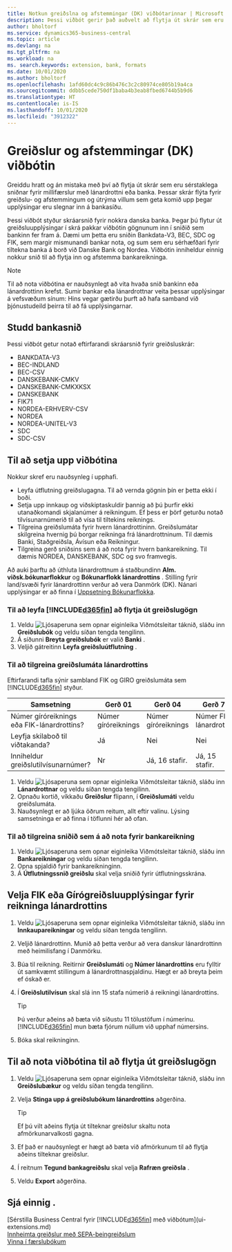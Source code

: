 ```yaml
---
title: Notkun greiðslna og afstemmingar (DK) viðbótarinnar | Microsoft Docs
description: Þessi viðbót gerir það auðvelt að flytja út skrár sem eru forstilltar til að uppfylla kröfur banka um rafræna skráningu.
author: bholtorf
ms.service: dynamics365-business-central
ms.topic: article
ms.devlang: na
ms.tgt_pltfrm: na
ms.workload: na
ms. search.keywords: extension, bank, formats
ms.date: 10/01/2020
ms.author: bholtorf
ms.openlocfilehash: 1afd60dc4c9c86b476c3c2c80974ce805b19a4ca
ms.sourcegitcommit: ddbb5cede750df1baba4b3eab8fbed6744b5b9d6
ms.translationtype: HT
ms.contentlocale: is-IS
ms.lasthandoff: 10/01/2020
ms.locfileid: "3912322"
---
```

# <a name="the-payments-and-reconciliations-dk-extension"></a>Greiðslur og afstemmingar (DK) viðbótin

Greiddu hratt og án mistaka með því að flytja út skrár sem eru sérstaklega sniðnar fyrir millifærslur með lánardrottni eða banka. Þessar skrár flýta fyrir greiðslu- og afstemmingum og útrýma villum sem geta komið upp þegar upplýsingar eru slegnar inn á bankasíðu.  

Þessi viðbót styður skráarsnið fyrir nokkra danska banka. Þegar þú flytur út greiðsluupplýsingar í skrá pakkar viðbótin gögnunum inn í sniðið sem bankinn fer fram á. Dæmi um þetta eru sniðin Bankdata-V3, BEC, SDC og FIK, sem margir mismunandi bankar nota, og sum sem eru sérhæfðari fyrir tiltekna banka á borð við Danske Bank og Nordea. Viðbótin inniheldur einnig nokkur snið til að flytja inn og afstemma bankareikninga.  

> [!Note]
> Til að nota viðbótina er nauðsynlegt að vita hvaða snið bankinn eða lánardrottinn krefst. Sumir bankar eða lánardrottnar veita þessar upplýsingar á vefsvæðum sínum: Hins vegar gætirðu þurft að hafa samband við þjónustudeild þeirra til að fá upplýsingarnar.  

## <a name="supported-bank-formats"></a>Studd bankasnið
Þessi viðbót getur notað eftirfarandi skráarsnið fyrir greiðsluskrár:  

* BANKDATA-V3  
* BEC-INDLAND  
* BEC-CSV  
* DANSKEBANK-CMKV  
* DANSKEBANK-CMKXKSX  
* DANSKEBANK  
* FIK71  
* NORDEA-ERHVERV-CSV  
* NORDEA  
* NORDEA-UNITEL-V3  
* SDC  
* SDC-CSV  

## <a name="to-set-up-the-extension"></a>Til að setja upp viðbótina

Nokkur skref eru nauðsynleg í upphafi.  

* Leyfa útflutning greiðslugagna. Til að vernda gögnin þín er þetta ekki í boði.  
* Setja upp innkaup og viðskiptaskuldir þannig að þú þurfir ekki utanaðkomandi skjalanúmer á reikningum. Ef þess er þörf geturðu notað tilvísunarnúmerið til að vísa til tiltekins reiknings.  
* Tilgreina greiðslumáta fyrir hvern lánardrottininn. Greiðslumátar skilgreina hvernig þú borgar reikninga frá lánardrottninum. Til dæmis Banki, Staðgreiðsla, Ávísun eða Reikningur.  
* Tilgreina gerð sniðsins sem á að nota fyrir hvern bankareikning. Til dæmis NORDEA, DANSKEBANK, SDC og svo framvegis.  

Að auki þarftu að úthluta lánardrottnum á staðbundinn **Alm. viðsk.bókunarflokkur** og **Bókunarflokk lánardrottins** . Stilling fyrir land/svæði fyrir lánardrottinn verður að vera Danmörk (DK). Nánari upplýsingar er að finna í [Uppsetning Bókunarflokka](finance-posting-groups.md).  

### <a name="to-allow-d365fin-to-export-payment-data"></a>Til að leyfa [!INCLUDE[d365fin](includes/d365fin_md.md)] að flytja út greiðslugögn

1. Veldu ![Ljósaperuna sem opnar eiginleika Viðmótsleitar](media/ui-search/search_small.png "Segðu mér hvað þú vilt gera") táknið, sláðu inn **Greiðslubók** og veldu síðan tengda tengilinn.  
2. Á síðunni **Breyta greiðslubók** er valið **Banki** .  
3. Veljið gátreitinn **Leyfa greiðsluútflutning** .  

### <a name="to-specify-a-payment-method-for-a-vendor"></a>Til að tilgreina greiðslumáta lánardrottins

Eftirfarandi tafla sýnir sambland FIK og GIRO greiðslumáta sem [!INCLUDE[d365fin](includes/d365fin_md.md)] styður.

|Samsetning|Gerð 01 | Gerð 04 | Gerð 71 | Gerð 73 |
|----|--------|---------|---------|---------|
|Númer gíróreiknings eða FIK-lánardrottins? | Númer gíróreiknings | Númer gíróreiknings | Númer FIK-lánardrottins | Númer FIK-lánardrottins|
|Leyfja skilaboð til viðtakanda? | Já |Nei |Nei | Já |
|Inniheldur greiðslutilvísunarnúmer? | Nr | Já, 16 stafir. | Já, 15 stafir. | Nr|

1. Veldu ![Ljósaperuna sem opnar eiginleika Viðmótsleitar](media/ui-search/search_small.png "Segðu mér hvað þú vilt gera") táknið, sláðu inn **Lánardrottnar** og veldu síðan tengda tengilinn.  
2. Opnaðu kortið, víkkaðu **Greiðslur** flipann, í **Greiðslumáti** veldu greiðslumáta.  
3. Nauðsynlegt er að ljúka öðrum reitum, allt eftir valinu. Lýsing samsetninga er að finna í töflunni hér að ofan.  

### <a name="to-specify-the-format-to-use-for-a-bank-account"></a>Til að tilgreina sniðið sem á að nota fyrir bankareikning

1. Veldu ![Ljósaperuna sem opnar eiginleika Viðmótsleitar](media/ui-search/search_small.png "Segðu mér hvað þú vilt gera") táknið, sláðu inn **Bankareikningar** og veldu síðan tengda tengilinn.  
2. Opna spjaldið fyrir bankareikninginn.  
3. Á **Útflutningssnið greiðslu** skal velja sniðið fyrir útflutningsskrána.  

## <a name="choosing-the-fik-or-giro-payment-information-for-vendor-invoices"></a>Velja FIK eða Gírógreiðsluupplýsingar fyrir reikninga lánardrottins

1. Veldu ![Ljósaperuna sem opnar eiginleika Viðmótsleitar](media/ui-search/search_small.png "Segðu mér hvað þú vilt gera") táknið, sláðu inn **Innkaupareikningar** og veldu síðan tengda tengilinn.
2. Veljið lánardrottinn. Munið að þetta verður að vera danskur lánardrottinn með heimilisfang í Danmörku.
3. Búa til reikning. Reitirnir **Greiðslumáti** og **Númer lánardrottins** eru fylltir út samkvæmt stillingum á lánardrottnaspjaldinu. Hægt er að breyta þeim ef óskað er.
4. Í **Greiðslutilvísun** skal slá inn 15 stafa númerið á reikningi lánardrottins.  

    > [!Tip]
    > Þú verður aðeins að bæta við síðustu 11 tölustöfum í númerinu. [!INCLUDE[d365fin](includes/d365fin_md.md)] mun bæta fjórum núllum við upphaf númersins.  

5. Bóka skal reikninginn.

## <a name="to-use-the-extension-to-export-payment-data"></a>Til að nota viðbótina til að flytja út greiðslugögn

1. Veldu ![Ljósaperuna sem opnar eiginleika Viðmótsleitar](media/ui-search/search_small.png "Segðu mér hvað þú vilt gera") táknið, sláðu inn **Greiðslubækur** og veldu síðan tengda tengilinn.  
2. Velja **Stinga upp á greiðslubókum lánardrottins** aðgerðina.  

    > [!Tip]
    > Ef þú vilt aðeins flytja út tilteknar greiðslur skaltu nota afmörkunarvalkosti gagna.  

3. Ef það er nauðsynlegt er hægt að bæta við afmörkunum til að flytja aðeins tilteknar greiðslur.  
4. Í reitnum **Tegund bankagreiðslu** skal velja **Rafræn greiðsla** .  
5. Veldu **Export** aðgerðina.  

## <a name="see-also"></a>Sjá einnig .

[Sérstilla Business Central fyrir [!INCLUDE[d365fin](includes/d365fin_md.md)] með viðbótum](ui-extensions.md)  
[Innheimta greiðslur með SEPA-beingreiðslum](finance-collect-payments-with-sepa-direct-debit.md)  
[Vinna í færslubókum](ui-work-general-journals.md)  
